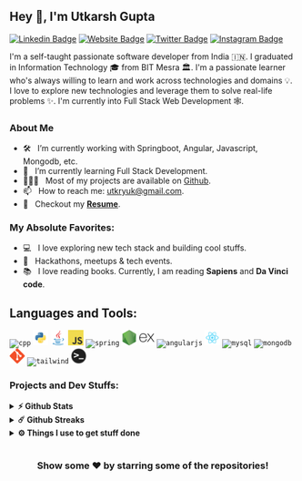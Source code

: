 <!-- <h3 align = "center">Hi there 👋</h3> -->
## Hey 👋, I'm Utkarsh Gupta

[![Linkedin Badge](https://img.shields.io/badge/-LinkedIn-0e76a8?style=flat-square&logo=Linkedin&logoColor=white)](https://linkedin.com/in/utkarshgupta118)
[![Website Badge](https://img.shields.io/badge/Website-3b5998?style=flat-square&logo=google-chrome&logoColor=white)](https://utkryuk.github.io/)
[![Twitter Badge](https://img.shields.io/badge/-Twitter-00acee?style=flat-square&logo=Twitter&logoColor=white)](https://twitter.com/utkryuk)
[![Instagram Badge](https://img.shields.io/badge/-Instagram-e4405f?style=flat-square&logo=Instagram&logoColor=white)](https://instagram.com/_this_is_utkarsh/)

I'm a self-taught passionate software developer from India 🇮🇳.
I graduated in Information Technology 🎓 from BIT Mesra 🏛.
I'm a passionate learner who's always willing to learn and work across technologies and domains 💡. I love to explore new technologies and leverage them to solve real-life problems ✨. I'm currently into Full Stack Web Development 🕸️.

### About Me

- 🛠 &nbsp; I’m currently working with Springboot, Angular, Javascript, Mongodb, etc.
- 🚀 &nbsp; I’m currently learning Full Stack Development.
- 👨🏻‍💻 &nbsp; Most of my projects are available on [Github](https://github.com/utkryuk).
- 📫 &nbsp; How to reach me: utkryuk@gmail.com.
- 📝 &nbsp; Checkout my [**Resume**](https://github.com/utkryuk/utkryuk/blob/master/assets/resume.pdf).

### My Absolute Favorites:

- 💻 &nbsp; I love exploring new tech stack and building cool stuffs.
- 🍕 &nbsp; Hackathons, meetups & tech events.
- 📚 &nbsp; I love reading books. Currently, I am reading **Sapiens** and **Da Vinci code**.

## Languages and Tools:

<code><img height="27" src="https://cdn.jsdelivr.net/gh/devicons/devicon/icons/cplusplus/cplusplus-original.svg" alt="cpp"></code>
<code><img height="27" src="https://raw.githubusercontent.com/github/explore/80688e429a7d4ef2fca1e82350fe8e3517d3494d/topics/python/python.png" alt="python"></code>
<code><img height="27" src="https://raw.githubusercontent.com/devicons/devicon/master/icons/java/java-original.svg" alt = "java"></code>
<code><img height="27" src="https://raw.githubusercontent.com/github/explore/80688e429a7d4ef2fca1e82350fe8e3517d3494d/topics/javascript/javascript.png" alt="javascript"></code>
<code><img height="27" src="https://cdn.jsdelivr.net/gh/devicons/devicon/icons/spring/spring-original-wordmark.svg" alt="spring"></code>
<code><img height="27" src="https://raw.githubusercontent.com/github/explore/80688e429a7d4ef2fca1e82350fe8e3517d3494d/topics/nodejs/nodejs.png" alt="nodejs"></code>
<code><img height="27" src="https://raw.githubusercontent.com/devicons/devicon/master/icons/express/express-original.svg" alt="expressjs"></code>
<code><img height="27" src="https://cdn.jsdelivr.net/gh/devicons/devicon/icons/angularjs/angularjs-original.svg" alt="angularjs"></code>
<code><img height="27" src="https://raw.githubusercontent.com/github/explore/80688e429a7d4ef2fca1e82350fe8e3517d3494d/topics/react/react.png" alt="react"></code>
<code><img height="27" src="https://cdn.jsdelivr.net/gh/devicons/devicon/icons/mysql/mysql-original-wordmark.svg" alt="mysql"></code>
<code><img height="27" src="https://cdn.jsdelivr.net/gh/devicons/devicon/icons/mongodb/mongodb-original-wordmark.svg" alt="mongodb"></code>
<code><img height="27" src="https://raw.githubusercontent.com/devicons/devicon/master/icons/git/git-original.svg" alt="git"></code>
<code><img height="27" src="https://cdn.jsdelivr.net/gh/devicons/devicon/icons/tailwindcss/tailwindcss-original-wordmark.svg" alt = "tailwind"></code>
<code><img height="27" src="https://raw.githubusercontent.com/github/explore/80688e429a7d4ef2fca1e82350fe8e3517d3494d/topics/terminal/terminal.png" alt="terminal"></code>


### Projects and Dev Stuffs:

<details>	
  <summary><b>⚡ Github Stats</b></summary>

  <br />
  <img height="180em" src="https://github-readme-stats.vercel.app/api?username=utkryuk&show_icons=true&count_private=true&include_all_commits=true&theme=omni" />
  <img height="180em" src="https://github-readme-stats.vercel.app/api/top-langs/?username=utkryuk&count_private=true&show_icons=true&layout=compact&langs_count=8&theme=omni"/>
</details>

<details>	
  <summary><b>☄️ Github Streaks</b></summary>

  <br />
  <img height="180em" src="https://github-readme-streak-stats.herokuapp.com/?user=utkryuk&theme=omni" />
</details>


<details>	
  <br />
  <summary><b>⚙️ Things I use to get stuff done</b></summary>
  	<ul>
  	    <li><b>OS:</b> Ubuntu 20.04</li>
	    <li><b>Laptop: </b> HP Notebook - 15g-br011tx (i5)</li>
  	    <li><b>Browser: </b> Google Chrome Web Browser</li>
	    <li><b>Terminal: </b> ZSH: Oh My Zsh</li>
	    <li><b>Code Editors:</b> VSCode (p.s. The best Editor), Intellij</li>
	    <li><b>To Stay Updated:</b> Dev.to, Medium, Linkedin</li>
	</ul>	
</details>

#

<div align="center">

### Show some ❤️ by starring some of the repositories!

</div>
